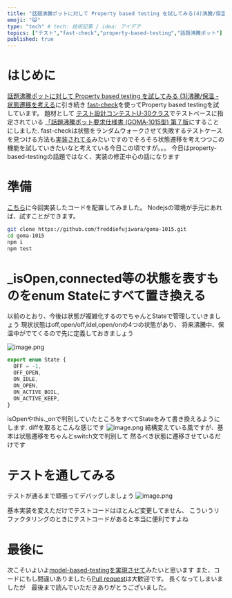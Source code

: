 ```yaml
---
title: "話題沸騰ポットに対して Property based testing を試してみる(4)沸騰/保温-状態遷移の実装を変更"
emoji: "😺"
type: "tech" # tech: 技術記事 / idea: アイデア
topics: ["テスト","fast-check","property-based-testing","話題沸騰ポット"]
published: true
---
```


# はじめに
[話題沸騰ポットに対して Property based testing を試してみる (3)沸騰/保温 - 状態遷移を考える](https://qiita.com/freddiefujiwara/items/076cbe57cab936b54fc3)に引き続き
[fast-check](https://github.com/dubzzz/fast-check)を使ってProperty based testingを試しています。
題材として
[テスト設計コンテストU-30クラス](http://aster.or.jp/business/contest/rulebooku30.html)でテストベースに指定されている
[「話題沸騰ポット要求仕様書 (GOMA‐1015型) 第７版](http://www.sessame.jp/workinggroup/WorkingGroup2/POT_Specification.htm)にすることにしました.
fast-checkは状態をランダムウォークさせて失敗するテストケースを見つける方法も[実装されてる](https://github.com/dubzzz/fast-check/tree/master/example/004-stateMachine/musicPlayer)みたいですのでそろそろ状態遷移を考えつつこの機能を試していきたいなと考えている今日この頃ですが。。。
今日はproperty-based-testingの話題ではなく、実装の修正中心の話になります

# 準備
[こちら](https://github.com/freddiefujiwara/goma-1015/blob/feature/boil/src/lib/index.ts)に今回実装したコードを配置してみました。
Nodejsの環境が手元にあれば、試すことができます。

```bash
git clone https://github.com/freddiefujiwara/goma-1015.git
cd goma-1015
npm i
npm test
```

# _isOpen,connected等の状態を表すものをenum Stateにすべて置き換える

以前のとおり、今後は状態が複雑化するのでちゃんとStateで管理していきましょう
現状状態はoff,open/off,idel,open/onの4つの状態があり、
将来沸騰中、保温中がでてくるので先に定義しておきましょう


![image.png](https://qiita-image-store.s3.ap-northeast-1.amazonaws.com/0/1817/755e34d5-73a9-63df-a3f1-6e342ca5871c.png)

```JavaScript
export enum State {
  OFF = -1,
  OFF_OPEN,
  ON_IDLE,
  ON_OPEN,
  ON_ACTIVE_BOIL,
  ON_ACTIVE_KEEP,
}
```
isOpenやthis._onで判別していたところをすべてStateをみて書き換えるようにします.
diffを取るとこんな感じです
![image.png](https://qiita-image-store.s3.ap-northeast-1.amazonaws.com/0/1817/8f8eeb9f-3b08-56ec-674d-f33657ee15ab.png)
結構変えている風ですが、基本は状態遷移をちゃんとswitch文で判別して
然るべき状態に遷移させているだけです

# テストを通してみる
テストが通るまで頑張ってデバッグしましょう
![image.png](https://qiita-image-store.s3.ap-northeast-1.amazonaws.com/0/1817/7b6bdb8d-491e-928b-f919-33c49391b626.png)

基本実装を変えただけでテストコードはほとんど変更してません、
こういうリファクタリングのときにテストコードがあると本当に便利ですよね

# 最後に
次こそいよいよ[model-based-testingを実現させて](https://qiita.com/freddiefujiwara/items/80f508c62b75dd273fde)みたいと思います
また、コードにもし間違いありましたら[Pull request](https://github.com/freddiefujiwara/goma-1015)は大歓迎です。
長くなってしまいましたが　最後まで読んでいただきありがとうございました。
